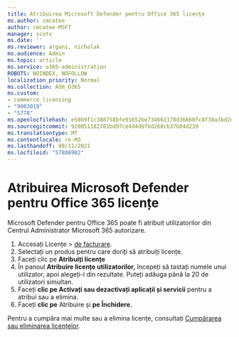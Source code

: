 ```yaml
---
title: Atribuirea Microsoft Defender pentru Office 365 licențe
ms.author: cmcatee
author: cmcatee-MSFT
manager: scotv
ms.date: ''
ms.reviewer: argani, nicholak
ms.audience: Admin
ms.topic: article
ms.service: o365-administration
ROBOTS: NOINDEX, NOFOLLOW
localization_priority: Normal
ms.collection: Adm_O365
ms.custom:
- commerce_licensing
- "9003019"
- "5778"
ms.openlocfilehash: e50b9f1c388758bfe91652be734661170d36660fc8f30a3bd2d77e189e8bd813
ms.sourcegitcommit: 920051182781bd97ce4d4d6fbd268cb37b84d239
ms.translationtype: MT
ms.contentlocale: ro-RO
ms.lasthandoff: 08/11/2021
ms.locfileid: "57888902"
---
```

# <a name="assign-microsoft-defender-for-office-365-licenses"></a>Atribuirea Microsoft Defender pentru Office 365 licențe

Microsoft Defender pentru Office 365 poate fi atribuit utilizatorilor din Centrul Administrator Microsoft 365 autorizare.

1. Accesați Licențe  >  [de facturare](https://go.microsoft.com/fwlink/p/?linkid=842264).
2. Selectați un produs pentru care doriți să atribuiți licențe.
3. Faceți clic pe **Atribuiți licențe**
4. În panoul **Atribuire licențe utilizatorilor,**  începeți să tastați numele unui utilizator, apoi alegeți-l din rezultate. Puteți adăuga până la 20 de utilizatori simultan.
5. Faceți **clic pe Activați sau dezactivați aplicații și servicii**  pentru a atribui sau a elimina.
6. Faceți **clic pe** Atribuire și **pe Închidere.**

Pentru a cumpăra mai multe sau a elimina licențe, consultați [Cumpărarea sau eliminarea licențelor](https://docs.microsoft.com/microsoft-365/commerce/licenses/buy-licenses#buy-or-remove-licenses-for-your-business-subscription).